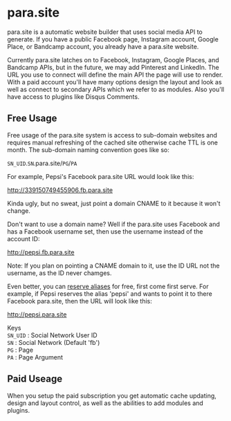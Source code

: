 # para.site
para.site is a automatic website builder that uses social media API to generate. If you have a public Facebook page, Instagram account, Google Place, or Bandcamp account, you already have a para.site website.

Currently para.site latches on to Facebook, Instagram, Google Places, and Bandcamp APIs, but in the future, we may add Pinterest and LinkedIn. The URL you use to connect will define the main API the page will use to render. With a paid account you'll have many options design the layout and look as well as connect to secondary APIs which we refer to as modules. Also you'll have access to plugins like Disqus Comments.

## Free Usage
Free usage of the para.site system is access to sub-domain websites and requires manual refreshing of the cached site otherwise cache TTL is one month. The sub-domain naming convention goes like so:

`SN_UID`.`SN`.para.site/`PG`/`PA`

For example, Pepsi's Facebook para.site URL would look like this:

http://339150749455906.fb.para.site

Kinda ugly, but no sweat, just point a domain CNAME to it because it won't change.

Don't want to use a domain name? Well if the para.site uses Facebook and has a Facebook username set, then use the username instead of the account ID:

http://pepsi.fb.para.site

Note: If you plan on pointing a CNAME domain to it, use the ID URL not the username, as the ID never chamges.

Even better, you can <a href="http://para.site/alias">reserve aliases</a> for free, first come first serve. For example, if Pepsi reserves the alias 'pepsi' and wants to point it to there Facebook para.site, then the URL will look like this:

http://pepsi.para.site



Keys  
`SN_UID` : Social Network User ID  
`SN` : Social Network (Default 'fb')  
`PG` : Page  
`PA` : Page Argument

## Paid Useage

When you setup the paid subscription you get automatic cache updating, design and layout control, as well as the abilities to add modules and plugins.
